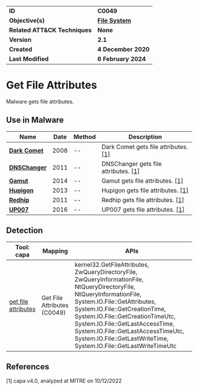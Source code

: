 <table>
<tr>
<td><b>ID</b></td>
<td><b>C0049</b></td>
</tr>
<tr>
<td><b>Objective(s)</b></td>
<td><b><a href="../file-system">File System</a></b></td>
</tr>
<tr>
<td><b>Related ATT&CK Techniques</b></td>
<td><b>None</b></td>
</tr>
<tr>
<td><b>Version</b></td>
<td><b>2.1</b></td>
</tr>
<tr>
<td><b>Created</b></td>
<td><b>4 December 2020</b></td>
</tr>
<tr>
<td><b>Last Modified</b></td>
<td><b>6 February 2024</b></td>
</tr>
</table>


# Get File Attributes

Malware gets file attributes.

## Use in Malware

|Name|Date|Method|Description|
|---|---|---|---|
|[**Dark Comet**](../xample-malware/dark-comet.md)|2008|--|Dark Comet gets file attributes. [[1]](#1)|
|[**DNSChanger**](../xample-malware/dnschanger.md)|2011|--|DNSChanger gets file attributes. [[1]](#1)|
|[**Gamut**](../xample-malware/gamut.md)|2014|--|Gamut gets file attributes. [[1]](#1)|
|[**Hupigon**](../xample-malware/hupigon.md)|2013|--|Hupigon gets file attributes. [[1]](#1)|
|[**Redhip**](../xample-malware/rebhip.md)|2011|--|Redhip gets file attributes. [[1]](#1)|
|[**UP007**](../xample-malware/up007.md)|2016|--|UP007 gets file attributes. [[1]](#1)|

## Detection

|Tool: capa|Mapping|APIs|
|---|---|---|
|[get file attributes](https://github.com/mandiant/capa-rules/blob/master/host-interaction/file-system/meta/get-file-attributes.yml)|Get File Attributes (C0049)|kernel32.GetFileAttributes, ZwQueryDirectoryFile, ZwQueryInformationFile, NtQueryDirectoryFile, NtQueryInformationFile, System.IO.File::GetAttributes, System.IO.File::GetCreationTime, System.IO.File::GetCreationTimeUtc, System.IO.File::GetLastAccessTime, System.IO.File::GetLastAccessTimeUtc, System.IO.File::GetLastWriteTime, System.IO.File::GetLastWriteTimeUtc|

## References

<a name="1">[1]</a> capa v4.0, analyzed at MITRE on 10/12/2022

